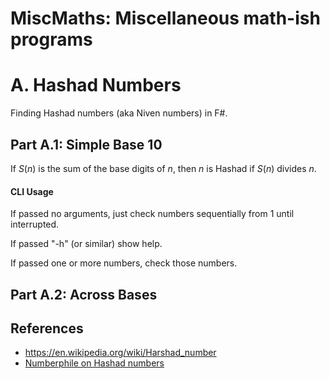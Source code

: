 # MiscMaths: Miscellaneous math-ish programs

# A. Hashad Numbers

Finding Hashad numbers (aka Niven numbers) in F#.

## Part A.1: Simple Base 10

If $S(n)$ is the sum of the base digits of $n$, then $n$ is Hashad if $S(n)$ divides $n$.

#### CLI Usage

If passed no arguments, just check numbers sequentially from 1 until interrupted.

If passed "-h" (or similar) show help.

If passed one or more numbers, check those numbers.

## Part A.2: Across Bases

## References

- https://en.wikipedia.org/wiki/Harshad_number
- [Numberphile on Hashad numbers](https://www.youtube.com/watch?v=dgwevhEykWQ)
